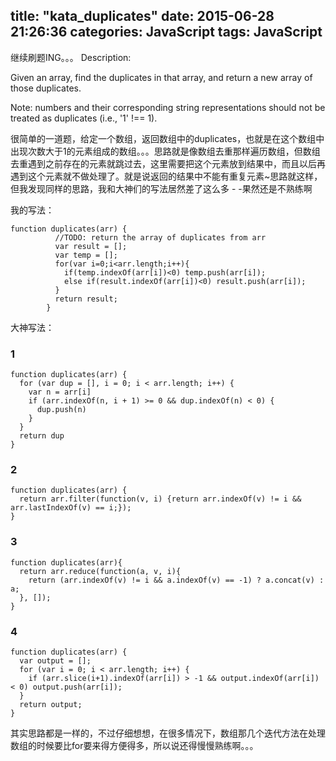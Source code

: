 title: "kata_duplicates"
date: 2015-06-28 21:26:36
categories: JavaScript
tags: JavaScript
---
继续刷题ING。。。
Description:

Given an array, find the duplicates in that array, and return a new array of those duplicates.

Note: numbers and their corresponding string representations should not be treated as duplicates (i.e., '1' !== 1).

很简单的一道题，给定一个数组，返回数组中的duplicates，也就是在这个数组中出现次数大于1的元素组成的数组。。。思路就是像数组去重那样遍历数组，但数组去重遇到之前存在的元素就跳过去，这里需要把这个元素放到结果中，而且以后再遇到这个元素就不做处理了。就是说返回的结果中不能有重复元素~思路就这样，但我发现同样的思路，我和大神们的写法居然差了这么多 - -果然还是不熟练啊
<!--more-->
我的写法：
```
function duplicates(arr) {
		  //TODO: return the array of duplicates from arr
		  var result = [];
		  var temp = [];
		  for(var i=0;i<arr.length;i++){
		    if(temp.indexOf(arr[i])<0) temp.push(arr[i]);
		    else if(result.indexOf(arr[i])<0) result.push(arr[i]);
		  }
		  return result;
		}
```
大神写法：
### 1
```
function duplicates(arr) {
  for (var dup = [], i = 0; i < arr.length; i++) {
    var n = arr[i]
    if (arr.indexOf(n, i + 1) >= 0 && dup.indexOf(n) < 0) {
      dup.push(n)
    }
  } 
  return dup
}
```
### 2
```
function duplicates(arr) {
  return arr.filter(function(v, i) {return arr.indexOf(v) != i && arr.lastIndexOf(v) == i;});
}
```
### 3
```
function duplicates(arr){
  return arr.reduce(function(a, v, i){
    return (arr.indexOf(v) != i && a.indexOf(v) == -1) ? a.concat(v) : a;
  }, []);
}
```
### 4
```
function duplicates(arr) {
  var output = [];
  for (var i = 0; i < arr.length; i++) {
    if (arr.slice(i+1).indexOf(arr[i]) > -1 && output.indexOf(arr[i]) < 0) output.push(arr[i]);
  }
  return output;
}
```
其实思路都是一样的，不过仔细想想，在很多情况下，数组那几个迭代方法在处理数组的时候要比for要来得方便得多，所以说还得慢慢熟练啊。。。
